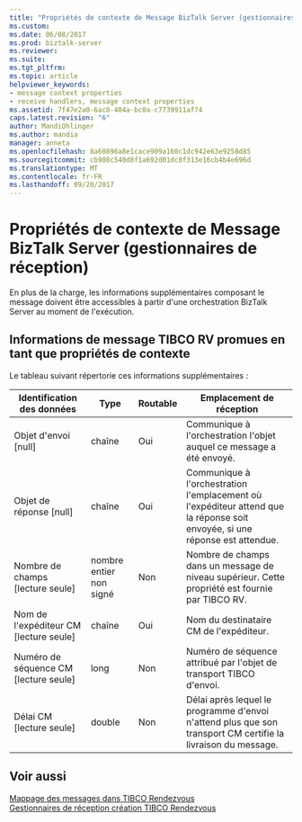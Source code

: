 ```yaml
---
title: "Propriétés de contexte de Message BizTalk Server (gestionnaires de réception) | Documents Microsoft"
ms.custom: 
ms.date: 06/08/2017
ms.prod: biztalk-server
ms.reviewer: 
ms.suite: 
ms.tgt_pltfrm: 
ms.topic: article
helpviewer_keywords:
- message context properties
- receive handlers, message context properties
ms.assetid: 7f47e2a0-6ac8-404a-bc0a-c7739911af74
caps.latest.revision: "6"
author: MandiOhlinger
ms.author: mandia
manager: anneta
ms.openlocfilehash: 8a60896a8e1cace909a160c1dc942e63e9258d85
ms.sourcegitcommit: cb908c540d8f1a692d01dc8f313e16cb4b4e696d
ms.translationtype: MT
ms.contentlocale: fr-FR
ms.lasthandoff: 09/20/2017
---
```

# <a name="biztalk-server-message-context-properties-receive-handlers"></a>Propriétés de contexte de Message BizTalk Server (gestionnaires de réception)
En plus de la charge, les informations supplémentaires composant le message doivent être accessibles à partir d'une orchestration BizTalk Server au moment de l'exécution.  
  
## <a name="tibco-rv-message-information-promoted-as-message-context-properties"></a>Informations de message TIBCO RV promues en tant que propriétés de contexte  
 Le tableau suivant répertorie ces informations supplémentaires :  
  
|Identification des données|Type|Routable|Emplacement de réception|  
|-------------------------|----------|--------------|----------------------|  
|Objet d'envoi [null]|chaîne|Oui|Communique à l'orchestration l'objet auquel ce message a été envoyé.|  
|Objet de réponse [null]|chaîne|Oui|Communique à l'orchestration l'emplacement où l'expéditeur attend que la réponse soit envoyée, si une réponse est attendue.|  
|Nombre de champs [lecture seule]|nombre entier non signé|Non|Nombre de champs dans un message de niveau supérieur. Cette propriété est fournie par TIBCO RV.|  
|Nom de l'expéditeur CM [lecture seule]|chaîne|Oui|Nom du destinataire CM de l'expéditeur.|  
|Numéro de séquence CM [lecture seule]|long|Non|Numéro de séquence attribué par l'objet de transport TIBCO d'envoi.|  
|Délai CM [lecture seule]|double|Non|Délai après lequel le programme d'envoi n'attend plus que son transport CM certifie la livraison du message.|  
  
## <a name="see-also"></a>Voir aussi  
 [Mappage des messages dans TIBCO Rendezvous](../core/message-mapping-in-tibco-rendezvous.md)   
 [Gestionnaires de réception création TIBCO Rendezvous](../core/creating-tibco-rendezvous-receive-handlers.md)
